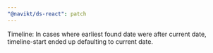 ```yaml
---
"@navikt/ds-react": patch
---
```


Timeline: In cases where earliest found date were after current date, timeline-start ended up defaulting to current date.
